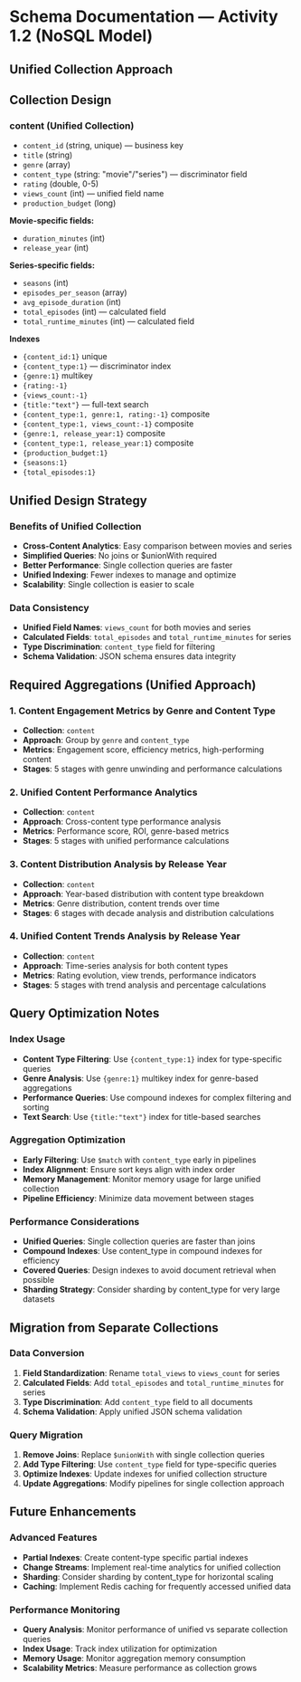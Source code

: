 # Schema Documentation — Activity 1.2 (NoSQL Model)
## Unified Collection Approach

## Collection Design

### content (Unified Collection)
- `content_id` (string, unique) — business key
- `title` (string)
- `genre` (array<string>)
- `content_type` (string: "movie"/"series") — discriminator field
- `rating` (double, 0-5)
- `views_count` (int) — unified field name
- `production_budget` (long)

**Movie-specific fields:**
- `duration_minutes` (int)
- `release_year` (int)

**Series-specific fields:**
- `seasons` (int)
- `episodes_per_season` (array<int>)
- `avg_episode_duration` (int)
- `total_episodes` (int) — calculated field
- `total_runtime_minutes` (int) — calculated field

**Indexes**
- `{content_id:1}` unique
- `{content_type:1}` — discriminator index
- `{genre:1}` multikey
- `{rating:-1}`
- `{views_count:-1}`
- `{title:"text"}` — full-text search
- `{content_type:1, genre:1, rating:-1}` composite
- `{content_type:1, views_count:-1}` composite
- `{genre:1, release_year:1}` composite
- `{content_type:1, release_year:1}` composite
- `{production_budget:1}`
- `{seasons:1}`
- `{total_episodes:1}`

## Unified Design Strategy

### Benefits of Unified Collection
- **Cross-Content Analytics**: Easy comparison between movies and series
- **Simplified Queries**: No joins or $unionWith required
- **Better Performance**: Single collection queries are faster
- **Unified Indexing**: Fewer indexes to manage and optimize
- **Scalability**: Single collection is easier to scale

### Data Consistency
- **Unified Field Names**: `views_count` for both movies and series
- **Calculated Fields**: `total_episodes` and `total_runtime_minutes` for series
- **Type Discrimination**: `content_type` field for filtering
- **Schema Validation**: JSON schema ensures data integrity

## Required Aggregations (Unified Approach)

### 1. Content Engagement Metrics by Genre and Content Type
- **Collection**: `content`
- **Approach**: Group by `genre` and `content_type`
- **Metrics**: Engagement score, efficiency metrics, high-performing content
- **Stages**: 5 stages with genre unwinding and performance calculations

### 2. Unified Content Performance Analytics
- **Collection**: `content`
- **Approach**: Cross-content type performance analysis
- **Metrics**: Performance score, ROI, genre-based metrics
- **Stages**: 5 stages with unified performance calculations

### 3. Content Distribution Analysis by Release Year
- **Collection**: `content`
- **Approach**: Year-based distribution with content type breakdown
- **Metrics**: Genre distribution, content trends over time
- **Stages**: 6 stages with decade analysis and distribution calculations

### 4. Unified Content Trends Analysis by Release Year
- **Collection**: `content`
- **Approach**: Time-series analysis for both content types
- **Metrics**: Rating evolution, view trends, performance indicators
- **Stages**: 5 stages with trend analysis and percentage calculations

## Query Optimization Notes

### Index Usage
- **Content Type Filtering**: Use `{content_type:1}` index for type-specific queries
- **Genre Analysis**: Use `{genre:1}` multikey index for genre-based aggregations
- **Performance Queries**: Use compound indexes for complex filtering and sorting
- **Text Search**: Use `{title:"text"}` index for title-based searches

### Aggregation Optimization
- **Early Filtering**: Use `$match` with `content_type` early in pipelines
- **Index Alignment**: Ensure sort keys align with index order
- **Memory Management**: Monitor memory usage for large unified collection
- **Pipeline Efficiency**: Minimize data movement between stages

### Performance Considerations
- **Unified Queries**: Single collection queries are faster than joins
- **Compound Indexes**: Use content_type in compound indexes for efficiency
- **Covered Queries**: Design indexes to avoid document retrieval when possible
- **Sharding Strategy**: Consider sharding by content_type for very large datasets

## Migration from Separate Collections

### Data Conversion
1. **Field Standardization**: Rename `total_views` to `views_count` for series
2. **Calculated Fields**: Add `total_episodes` and `total_runtime_minutes` for series
3. **Type Discrimination**: Add `content_type` field to all documents
4. **Schema Validation**: Apply unified JSON schema validation

### Query Migration
1. **Remove Joins**: Replace `$unionWith` with single collection queries
2. **Add Type Filtering**: Use `content_type` field for type-specific queries
3. **Optimize Indexes**: Update indexes for unified collection structure
4. **Update Aggregations**: Modify pipelines for single collection approach

## Future Enhancements

### Advanced Features
- **Partial Indexes**: Create content-type specific partial indexes
- **Change Streams**: Implement real-time analytics for unified collection
- **Sharding**: Consider sharding by content_type for horizontal scaling
- **Caching**: Implement Redis caching for frequently accessed unified data

### Performance Monitoring
- **Query Analysis**: Monitor performance of unified vs separate collection queries
- **Index Usage**: Track index utilization for optimization
- **Memory Usage**: Monitor aggregation memory consumption
- **Scalability Metrics**: Measure performance as collection grows
